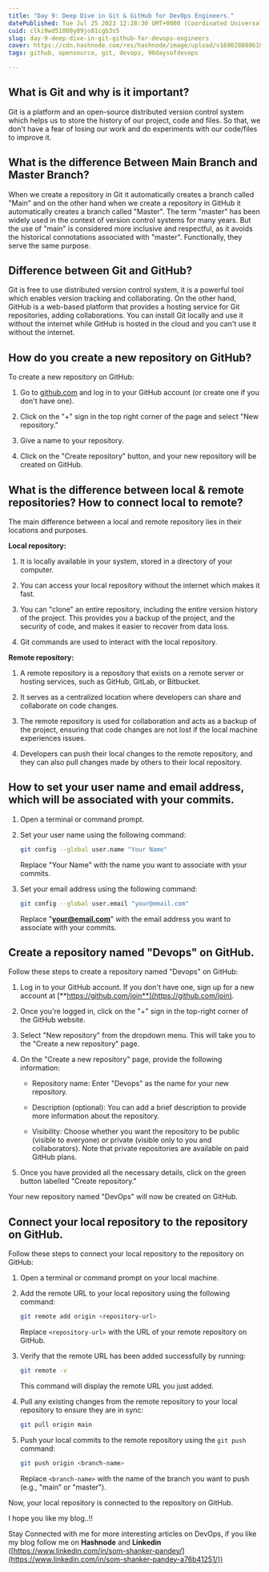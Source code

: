 ```yaml
---
title: "Day 9: Deep Dive in Git & GitHub for DevOps Engineers."
datePublished: Tue Jul 25 2023 12:28:30 GMT+0000 (Coordinated Universal Time)
cuid: clki9wd51000y09jo81cgb3s5
slug: day-9-deep-dive-in-git-github-for-devops-engineers
cover: https://cdn.hashnode.com/res/hashnode/image/upload/v1690288806102/2254528a-d3a4-469f-8d56-b5b99c32da9b.png
tags: github, opensource, git, devops, 90daysofdevops

---
```


## What is Git and why is it important?

Git is a platform and an open-source distributed version control system which helps us to store the history of our project, code and files. So that, we don't have a fear of losing our work and do experiments with our code/files to improve it.

## What is the difference Between Main Branch and Master Branch?

When we create a repository in Git it automatically creates a branch called "Main" and on the other hand when we create a repository in GitHub it automatically creates a branch called "Master". The term "master" has been widely used in the context of version control systems for many years. But the use of "main" is considered more inclusive and respectful, as it avoids the historical connotations associated with "master". Functionally, they serve the same purpose.

## Difference between Git and GitHub?

Git is free to use distributed version control system, it is a powerful tool which enables version tracking and collaborating. On the other hand, GitHub is a web-based platform that provides a hosting service for Git repositories, adding collaborations. You can install Git locally and use it without the internet while GitHub is hosted in the cloud and you can't use it without the internet.

## How do you create a new repository on GitHub?

To create a new repository on GitHub:

1. Go to [github.com](https://github.com/) and log in to your GitHub account (or create one if you don't have one).
    
2. Click on the "+" sign in the top right corner of the page and select "New repository."
    
3. Give a name to your repository.
    
4. Click on the "Create repository" button, and your new repository will be created on GitHub.
    

## What is the difference between local & remote repositories? How to connect local to remote?

The main difference between a local and remote repository lies in their locations and purposes.

**Local repository:**

1. It is locally available in your system, stored in a directory of your computer.
    
2. You can access your local repository without the internet which makes it fast.
    
3. You can "clone" an entire repository, including the entire version history of the project. This provides you a backup of the project, and the security of code, and makes it easier to recover from data loss.
    
4. Git commands are used to interact with the local repository.
    

**Remote repository:**

1. A remote repository is a repository that exists on a remote server or hosting services, such as GitHub, GitLab, or Bitbucket.
    
2. It serves as a centralized location where developers can share and collaborate on code changes.
    
3. The remote repository is used for collaboration and acts as a backup of the project, ensuring that code changes are not lost if the local machine experiences issues.
    
4. Developers can push their local changes to the remote repository, and they can also pull changes made by others to their local repository.
    

## How to set your user name and email address, which will be associated with your commits.

1. Open a terminal or command prompt.
    
2. Set your user name using the following command:
    
    ```bash
    git config --global user.name "Your Name"
    ```
    
    Replace "Your Name" with the name you want to associate with your commits.
    
3. Set your email address using the following command:
    
    ```bash
    git config --global user.email "your@email.com"
    ```
    
    Replace "[**your@email.com**](mailto:your@email.com)" with the email address you want to associate with your commits.
    

## Create a repository named "Devops" on GitHub.

Follow these steps to create a repository named "Devops" on GitHub:

1. Log in to your GitHub account. If you don't have one, sign up for a new account at [**https://github.com/join**](https://github.com/join).
    
2. Once you're logged in, click on the "+" sign in the top-right corner of the GitHub website.
    
3. Select "New repository" from the dropdown menu. This will take you to the "Create a new repository" page.
    
4. On the "Create a new repository" page, provide the following information:
    
    * Repository name: Enter "Devops" as the name for your new repository.
        
    * Description (optional): You can add a brief description to provide more information about the repository.
        
    * Visibility: Choose whether you want the repository to be public (visible to everyone) or private (visible only to you and collaborators). Note that private repositories are available on paid GitHub plans.
        
5. Once you have provided all the necessary details, click on the green button labelled "Create repository."
    

Your new repository named "DevOps" will now be created on GitHub.

## Connect your local repository to the repository on GitHub.

Follow these steps to connect your local repository to the repository on GitHub:

1. Open a terminal or command prompt on your local machine.
    
2. Add the remote URL to your local repository using the following command:
    
    ```bash
    git remote add origin <repository-url>
    ```
    
    Replace `<repository-url>` with the URL of your remote repository on GitHub.
    
3. Verify that the remote URL has been added successfully by running:
    
    ```bash
    git remote -v
    ```
    
    This command will display the remote URL you just added.
    
4. Pull any existing changes from the remote repository to your local repository to ensure they are in sync:
    
    ```bash
    git pull origin main
    ```
    
5. Push your local commits to the remote repository using the `git push` command:
    
    ```bash
    git push origin <branch-name>
    ```
    
    Replace `<branch-name>` with the name of the branch you want to push (e.g., "main" or "master").
    

Now, your local repository is connected to the repository on GitHub.

I hope you like my blog..!!

Stay Connected with me for more interesting articles on DevOps, if you like my blog follow me on **Hashnode** and **Linkedin** ([https://www.linkedin.com/in/som-shanker-pandey/](https://www.linkedin.com/in/som-shanker-pandey-a76b41251/))